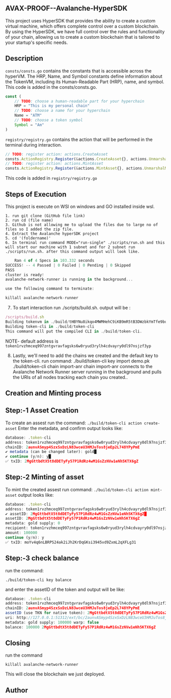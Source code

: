
## AVAX-PROOF--Avalanche-HyperSDK

This project uses HyperSDK that provides the ability to create a custom virtual machine, which offers complete control over a custom blockchain. By using the HyperSDK, we have full control over the rules and functionality of your chain, allowing us to create a custom blockchain that is tailored to your startup's specific needs.
## Description
`consts/consts.go` contains the constants that is accessible across the hyperVM. The HRP, Name, and Symbol constants define information about the TokenVM, including its Human-Readable Part (HRP), name, and symbol.
This code is added in the consts/consts.go.

```js
const (
	// TODO: choose a human-readable part for your hyperchain
	HRP = "This is my personal chain"
	// TODO: choose a name for your hyperchain
	Name = "ATM"
	// TODO: choose a token symbol
	Symbol = "Am"
)
```
`registry/registry.go` contains the action that will be performed in the terminal during interaction.
```js 
// TODO: register action: actions.CreateAsset
consts.ActionRegistry.Register(&actions.CreateAsset{}, actions.UnmarshalCreateAsset, false),
// TODO: register action: actions.MintAsset
consts.ActionRegistry.Register(&actions.MintAsset{}, actions.UnmarshalMintAsset, false),
```
This code is added in `registry/registry.go`

## Steps of Execution

This project is execute on WSl on windows and GO installed inside wsl.

    1. run git clone (GitHub file link)
    2. run cd (file name)
    3. Github is not allowing me to upload the files due to large no of files so I added the zip file.
    4. Extract the Avalanche hyperSDK project
    5. cd '(foldername)' 
    6. In terminal run command MODE="run-single" ./scripts/run.sh and this will start our machine with 1 subnet and for 2 subnet run ./scripts/run.sh. after this command output will look like.
```js
    Ran 4 of 4 Specs in 103.332 seconds
SUCCESS! -- 4 Passed | 0 Failed | 0 Pending | 0 Skipped
PASS
cluster is ready!
avalanche-network-runner is running in the background...

use the following command to terminate:

killall avalanche-network-runner
```
7. To start interaction run ./scripts/build.sh. output will be :
```js 
/scripts/build.sh
Building tokenvm in ./build/tHBYNu8ikqo4MWMHehC9iKB9mR5tB3DWzbkYmTfe9buWQ5GZ8
Building token-cli in ./build/token-cli
This command will put the compiled CLI in ./build/token-cli.
```
 NOTE- default address is `token1rvzhmceq997zntgvravfagsks6w0ryud3rylh4cdvayry0dl97nsjzf3yp`

   8.  Lastly, we'll need to add the chains we created and the default key to the token-cli. run command:
./build/token-cli key import demo.pk
./build/token-cli chain import-anr
chain import-anr connects to the Avalanche Network Runner server running in the background and pulls the URIs of all nodes tracking each chain you created..

## Creation and Minting process

## Step:-1 Asset Creation

To create an assest run the command:
`./build/token-cli action create-asset`
Enter the metadata, and confirm output looks like:
```js
database: .token-cli
address: token1rvzhmceq997zntgvravfagsks6w0ryud3rylh4cdvayry0dl97nsjzf3yp
chainID: 2aunvASmyp4SzxSxDzLN83wceU3HMJuTos8jeEp2L748YPyPmE
✔ metadata (can be changed later): gold█
✔ continue (y/n): y█
✅ txID: 2MgGttbdtX5t8dDETyFy57P1RdRz4wM1GsZzNVw1eNh5KTX6gZ

```


## Step:-2 Minting of asset

To mint the created assest run command:
`./build/token-cli action mint-asset`
output looks like:
```js
database: .token-cli
address: token1rvzhmceq997zntgvravfagsks6w0ryud3rylh4cdvayry0dl97nsjzf3yp
✔ assetID: 2MgGttbdtX5t8dDETyFy57P1RdRz4wM1GsZzNVw1eNh5KTX6gZ█
assetID: 2MgGttbdtX5t8dDETyFy57P1RdRz4wM1GsZzNVw1eNh5KTX6gZ
metadata: gold supply: 0
recipient: token1rvzhmceq997zntgvravfagsks6w0ryud3rylh4cdvayry0dl97nsjzf3yp
amount: 100000
continue (y/n): y
✅ txID: moYv4q6nLBRPS24ak2iJh2KrDqGKsi3945vd9ZxmL2qXFLg31
```

## Step:-3 check balance

run the command:

`./build/token-cli key balance`

and enter the assetID of the token and output will be like:
```js 
database: .token-cli
address: token1rvzhmceq997zntgvravfagsks6w0ryud3rylh4cdvayry0dl97nsjzf3yp
chainID: 2aunvASmyp4SzxSxDzLN83wceU3HMJuTos8jeEp2L748YPyPmE
assetID (use TKN for native token): 2MgGttbdtX5t8dDETyFy57P1RdRz4wM1GsZzNVw1eNh5KTX6gZ
uri: http://127.0.0.1:51312/ext/bc/2aunvASmyp4SzxSxDzLN83wceU3HMJuTos8jeEp2L748YPyPmE
metadata: gold supply: 100000 warp: false
balance: 100000 2MgGttbdtX5t8dDETyFy57P1RdRz4wM1GsZzNVw1eNh5KTX6gZ
```


## Closing

run the command

`killall avalanche-network-runner`

This will close the blockchain we just deployed.


## Author
